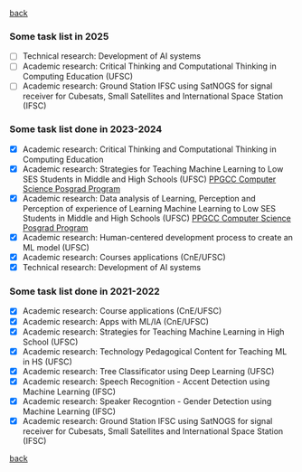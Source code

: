 [back](./)

### Some task list in 2025

- [ ] Technical research: Development of AI systems
- [ ] Academic research: Critical Thinking and Computational Thinking in Computing Education (UFSC)
- [ ] Academic research: Ground Station IFSC using SatNOGS for signal receiver for Cubesats, Small Satellites and International Space Station (IFSC)

### Some task list done in 2023-2024

- [x] Academic research: Critical Thinking and Computational Thinking in Computing Education
- [x] Academic research: Strategies for Teaching Machine Learning to Low SES Students in Middle and High Schools (UFSC) [PPGCC Computer Science Posgrad Program](https://ppgcc.ufsc.br/?lang=en)
- [x] Academic research: Data analysis of Learning, Perception and Perception of experience of Learning Machine Learning to Low SES Students in Middle and High Schools (UFSC) [PPGCC Computer Science Posgrad Program](https://ppgcc.ufsc.br/?lang=en)
- [x] Academic research: Human-centered development process to create an ML model (UFSC)
- [x] Academic research: Courses applications (CnE/UFSC)
- [x] Technical research: Development of AI systems

### Some task list done in 2021-2022

- [x] Academic research: Course applications (CnE/UFSC)
- [x] Academic research: Apps with ML/IA (CnE/UFSC)
- [x] Academic research: Strategies for Teaching Machine Learning in High School (UFSC)
- [x] Academic research: Technology Pedagogical Content for Teaching ML in HS (UFSC)
- [x] Academic research: Tree Classificator using Deep Learning (UFSC)
- [x] Academic research: Speech Recognition - Accent Detection using Machine Learning (IFSC)
- [x] Academic research: Speaker Recogntion - Gender Detection using Machine Learning (IFSC)
- [x] Academic research: Ground Station IFSC using SatNOGS for signal receiver for Cubesats, Small Satellites and International Space Station (IFSC)

[back](./)
